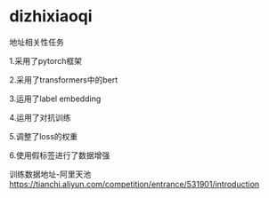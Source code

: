 # dizhixiaoqi
地址相关性任务

1.采用了pytorch框架

2.采用了transformers中的bert

3.运用了label embedding

4.运用了对抗训练

5.调整了loss的权重

6.使用假标签进行了数据增强

训练数据地址-阿里天池
https://tianchi.aliyun.com/competition/entrance/531901/introduction
